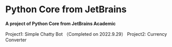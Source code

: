 # Python Core from JetBrains
**A project of Python Core from JetBrains Academic**

Project1: Simple Chatty Bot （Completed on 2022.9.29）
Project2: Currency Converter
